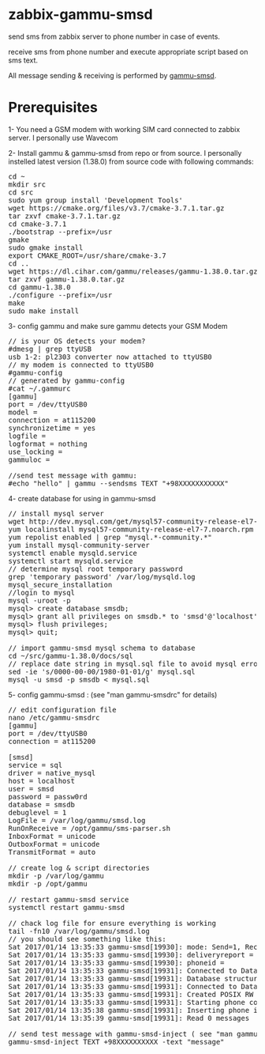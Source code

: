 # zabbix-gammu-smsd

send sms from zabbix server to phone number in case of events.

receive sms from phone number and execute appropriate script based on sms text.

All message sending & receiving is performed by <a href="https://wammu.eu/docs/manual/smsd/">gammu-smsd</a>.

# Prerequisites
1- You need a GSM modem with working SIM card connected to zabbix server. I personally use Wavecom

2- Install gammu & gammu-smsd from repo or from source. I personally instelled latest version (1.38.0) from source code with following commands:
<pre>
cd ~
mkdir src
cd src
sudo yum group install 'Development Tools'
wget https://cmake.org/files/v3.7/cmake-3.7.1.tar.gz
tar zxvf cmake-3.7.1.tar.gz
cd cmake-3.7.1
./bootstrap --prefix=/usr
gmake
sudo gmake install
export CMAKE_ROOT=/usr/share/cmake-3.7
cd ..
wget https://dl.cihar.com/gammu/releases/gammu-1.38.0.tar.gz
tar zxvf gammu-1.38.0.tar.gz 
cd gammu-1.38.0
./configure --prefix=/usr
make
sudo make install
</pre>

3- config gammu and make sure gammu detects your GSM Modem
<pre>
// is your OS detects your modem?
#dmesg | grep ttyUSB
usb 1-2: pl2303 converter now attached to ttyUSB0
// my modem is connected to ttyUSB0
#gammu-config
// generated by gammu-config
#cat ~/.gammurc
[gammu]
port = /dev/ttyUSB0
model = 
connection = at115200
synchronizetime = yes
logfile = 
logformat = nothing
use_locking = 
gammuloc = 

//send test message with gammu:
#echo "hello" | gammu --sendsms TEXT "+98XXXXXXXXXXX"
</pre>

4- create database for using in gammu-smsd
<pre>
// install mysql server
wget http://dev.mysql.com/get/mysql57-community-release-el7-7.noarch.rpm
yum localinstall mysql57-community-release-el7-7.noarch.rpm
yum repolist enabled | grep "mysql.*-community.*"
yum install mysql-community-server
systemctl enable mysqld.service
systemctl start mysqld.service
// determine mysql root temporary password
grep 'temporary password' /var/log/mysqld.log
mysql_secure_installation
//login to mysql
mysql -uroot -p
mysql> create database smsdb;
mysql> grant all privileges on smsdb.* to 'smsd'@'localhost' identified by 'passw0rd';
mysql> flush privileges;
mysql> quit;

// import gammu-smsd mysql schema to database
cd ~/src/gammu-1.38.0/docs/sql
// replace date string in mysql.sql file to avoid mysql error
sed -ie 's/0000-00-00/1980-01-01/g' mysql.sql
mysql -u smsd -p smsdb < mysql.sql
</pre>

5- config gammu-smsd : (see "man gammu-smsdrc" for details)
<pre>
// edit configuration file
nano /etc/gammu-smsdrc
[gammu]
port = /dev/ttyUSB0
connection = at115200

[smsd]
service = sql
driver = native_mysql
host = localhost
user = smsd
password = passw0rd
database = smsdb
debuglevel = 1
LogFile = /var/log/gammu/smsd.log
RunOnReceive = /opt/gammu/sms-parser.sh
InboxFormat = unicode
OutboxFormat = unicode
TransmitFormat = auto

// create log & script directories
mkdir -p /var/log/gammu
mkdir -p /opt/gammu

// restart gammu-smsd service
systemctl restart gammu-smsd

// chack log file for ensure everything is working
tail -fn10 /var/log/gammu/smsd.log
// you should see something like this:
Sat 2017/01/14 13:35:33 gammu-smsd[19930]: mode: Send=1, Receive=1
Sat 2017/01/14 13:35:33 gammu-smsd[19930]: deliveryreport = no
Sat 2017/01/14 13:35:33 gammu-smsd[19930]: phoneid = 
Sat 2017/01/14 13:35:33 gammu-smsd[19931]: Connected to Database: smsdb on localhost
Sat 2017/01/14 13:35:33 gammu-smsd[19931]: Database structures version: 16, SMSD current version: 16
Sat 2017/01/14 13:35:33 gammu-smsd[19931]: Connected to Database native_mysql: smsdb on localhost
Sat 2017/01/14 13:35:33 gammu-smsd[19931]: Created POSIX RW shared memory at 0x7f400cfdd000
Sat 2017/01/14 13:35:33 gammu-smsd[19931]: Starting phone communication...
Sat 2017/01/14 13:35:38 gammu-smsd[19931]: Inserting phone info
Sat 2017/01/14 13:35:39 gammu-smsd[19931]: Read 0 messages

// send test message with gammu-smsd-inject ( see "man gammu-smsd-inject" )
gammu-smsd-inject TEXT +98XXXXXXXXXX -text "message"
</pre>
